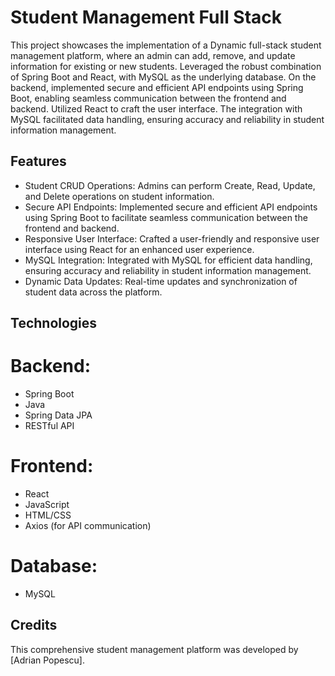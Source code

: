# Student Management Full Stack
This project showcases the implementation of a Dynamic full-stack student management platform, where an admin can add, remove, and update information for existing or new students. 
Leveraged the robust combination of Spring Boot and React, with MySQL as the underlying database.
On the backend, implemented secure and efficient API endpoints using Spring Boot, enabling seamless 
communication between the frontend and backend. Utilized React to craft the user interface. The integration with 
MySQL facilitated data handling, ensuring accuracy and reliability in student information management.


## Features
* Student CRUD Operations: Admins can perform Create, Read, Update, and Delete operations on student information.
* Secure API Endpoints: Implemented secure and efficient API endpoints using Spring Boot to facilitate seamless communication between the frontend and backend.
* Responsive User Interface: Crafted a user-friendly and responsive user interface using React for an enhanced user experience.
* MySQL Integration: Integrated with MySQL for efficient data handling, ensuring accuracy and reliability in student information management.
* Dynamic Data Updates: Real-time updates and synchronization of student data across the platform.


## Technologies
# Backend:
  * Spring Boot
  * Java
  * Spring Data JPA
  * RESTful API
# Frontend:
  * React
  * JavaScript
  * HTML/CSS
  * Axios (for API communication)
# Database:
  * MySQL


## Credits
This comprehensive student management platform was developed by [Adrian Popescu].
